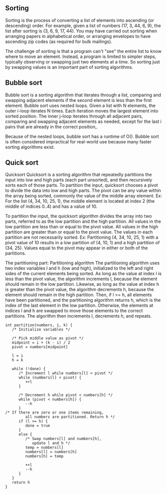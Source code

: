 ## Sorting
Sorting is the process of converting a list of elements into ascending (or descending) order. For example, given a list of numbers (17, 3, 44, 6, 9), the list after sorting is (3, 6, 9, 17, 44). You may have carried out sorting when arranging papers in alphabetical order, or arranging envelopes to have ascending zip codes (as required for bulk mailings).

The challenge of sorting is that a program can't "see" the entire list to know where to move an element. Instead, a program is limited to simpler steps, typically observing or swapping just two elements at a time. So sorting just by swapping values is an important part of sorting algorithms.

## Bubble sort
Bubble sort is a sorting algorithm that iterates through a list, comparing and swapping adjacent elements if the second element is less than the first element. Bubble sort uses nested loops. Given a list with N elements, the outer i-loop iterates N times. Each iteration moves the  largest element into sorted position. The inner j-loop iterates through all adjacent pairs, comparing and swapping adjacent elements as needed, except for the last i pairs that are already in the correct position,.

Because of the nested loops, bubble sort has a runtime of O(). Bubble sort is often considered impractical for real-world use because many faster sorting algorithms exist.

## Quick sort

Quicksort
Quicksort is a sorting algorithm that repeatedly partitions the input into low and high parts (each part unsorted), and then recursively sorts each of those parts. To partition the input, quicksort chooses a pivot to divide the data into low and high parts. The pivot can be any value within the array being sorted, commonly the value of the middle array element. Ex: For the list (4, 34, 10, 25, 1), the middle element is located at index 2 (the middle of indices 0..4) and has a value of 10.

To partition the input, the quicksort algorithm divides the array into two parts, referred to as the low partition and the high partition. All values in the low partition are less than or equal to the pivot value. All values in the high partition are greater than or equal to the pivot value. The values in each partition are not necessarily sorted. Ex: Partitioning (4, 34, 10, 25, 1) with a pivot value of 10 results in a low partition of (4, 10, 1) and a high partition of (34, 25). Values equal to the pivot may appear in either or both of the partitions.

The partitioning part:
Partitioning algorithm
The partitioning algorithm uses two index variables l and h (low and high), initialized to the left and right sides of the current elements being sorted. As long as the value at index l is less than the pivot value, the algorithm increments l, because the element should remain in the low partition. Likewise, as long as the value at index h is greater than the pivot value, the algorithm decrements h, because the element should remain in the high partition. Then, if l >= h, all elements have been partitioned, and the partitioning algorithm returns h, which is the index of the last element in the low partition. Otherwise, the elements at indices l and h are swapped to move those elements to the correct partitions. The algorithm then increments l, decrements h, and repeats.


```
int partition(numbers, i, k) {   
   /* Initialize variables */
   
   /* Pick middle value as pivot */
   midpoint = i + (k - i) / 2
   pivot = numbers[midpoint]

   l = i
   h = k
   
   while (!done) {
      /* Increment l while numbers[l] < pivot */
      while (numbers[l] < pivot) {
         ++l
      }
      
      /* Decrement h while pivot < numbers[h] */
      while (pivot < numbers[h]) {
         --h
      }
/* If there are zero or one items remaining,
         all numbers are partitioned. Return h */
      if (l >= h) {
         done = true
      }
      else {
         /* Swap numbers[l] and numbers[h],
            update l and h */
         temp = numbers[l]
         numbers[l] = numbers[h]
         numbers[h] = temp
         
         ++l
         --h
      }
   }
   return h
}
```

